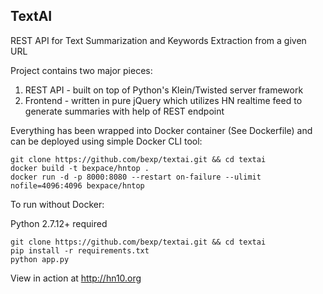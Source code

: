 ## TextAI
REST API for Text Summarization and Keywords Extraction from a given URL

Project contains two major pieces:

1. REST API - built on top of Python's Klein/Twisted server framework
2. Frontend - written in pure jQuery which utilizes HN realtime feed to generate
summaries with help of REST endpoint

Everything has been wrapped into Docker container (See Dockerfile) and can be deployed using simple 
Docker CLI tool:

```
git clone https://github.com/bexp/textai.git && cd textai
docker build -t bexpace/hntop .
docker run -d -p 8000:8080 --restart on-failure --ulimit nofile=4096:4096 bexpace/hntop
```


To run without Docker:

Python 2.7.12+ required
```
git clone https://github.com/bexp/textai.git && cd textai
pip install -r requirements.txt
python app.py
```

View in action at http://hn10.org
